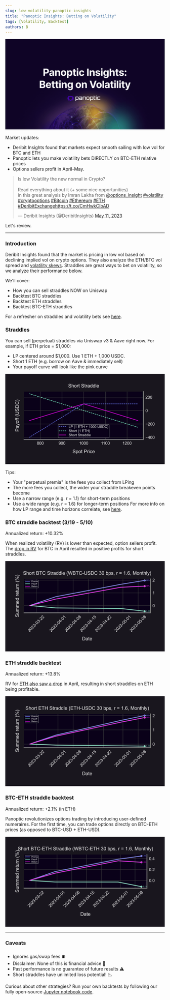 ```yaml
---
slug: low-volatility-panoptic-insights
title: "Panoptic Insights: Betting on Volatility"
tags: [Volatility, Backtest]
authors: B
---
```

![img-1](./img-1.png)

Market updates:
- Deribit Insights found that markets expect smooth sailing with low vol for BTC and ETH
- Panoptic lets you make volatility bets DIRECTLY on BTC-ETH relative prices
- Options sellers profit in April-May.

<blockquote class="twitter-tweet"><p lang="en" dir="ltr">Is low Volatility the new normal in Crypto?<br/><br/>Read everything about it (+ some nice opportunities)<br/>in this great analysis by Imran Lakha from <a href="https://twitter.com/options_insight?ref_src=twsrc%5Etfw">@options_insight</a> <a href="https://twitter.com/hashtag/volatility?src=hash&amp;ref_src=twsrc%5Etfw">#volatility</a> <a href="https://twitter.com/hashtag/cryptooptions?src=hash&amp;ref_src=twsrc%5Etfw">#cryptooptions</a> <a href="https://twitter.com/hashtag/Bitcoin?src=hash&amp;ref_src=twsrc%5Etfw">#Bitcoin</a> <a href="https://twitter.com/hashtag/Ethereum?src=hash&amp;ref_src=twsrc%5Etfw">#Ethereum</a> <a href="https://twitter.com/hashtag/ETH?src=hash&amp;ref_src=twsrc%5Etfw">#ETH</a> <a href="https://twitter.com/hashtag/DeribitExchange?src=hash&amp;ref_src=twsrc%5Etfw">#DeribitExchange</a><a href="https://t.co/CmHwkCIbAD">https://t.co/CmHwkCIbAD</a></p>&mdash; Deribit Insights (@DeribitInsights) <a href="https://twitter.com/DeribitInsights/status/1656455484239499264?ref_src=twsrc%5Etfw">May 11, 2023</a></blockquote> <script async src="https://platform.twitter.com/widgets.js" charset="utf-8"></script>

Let's review.

<!--truncate-->

---
### Introduction
Deribit Insights found that the market is pricing in low vol based on declining implied vol on crypto options. They also analyze the ETH/BTC vol spread and [volatility skews](https://panoptic.xyz/research/uniswap-v3-implied-volatility-smile). Straddles are great ways to bet on volatility, so we analyze their performance below.

We'll cover:
- How you can sell straddles NOW on Uniswap
- Backtest BTC straddles
- Backtest ETH straddles
- Backtest BTC-ETH straddles

For a refresher on straddles and volatility bets see [here](https://panoptic.xyz/research/defi-option-strangle-straddle).

### Straddles
You can sell (perpetual) straddles via Uniswap v3 & Aave right now. For example, if ETH price = $1,000:
- LP centered around $1,000. Use 1 ETH + 1,000 USDC.
- Short 1 ETH (e.g. borrow on Aave & immediately sell)
- Your payoff curve will look like the pink curve

![img-2](./img-2.png)

Tips:
- Your "perpetual premia" is the fees you collect from LPing
- The more fees you collect, the wider your straddle breakeven points become
- Use a narrow range (e.g. r = 1.1) for short-term positions
- Use a wide range (e.g. r = 1.6) for longer-term positions
For more info on how LP range and time horizons correlate, see [here](https://panoptic.xyz/research/zero-dte-defi-options).

### BTC straddle backtest (3/19 - 5/10)
Annualized return: +10.32%

When realized volatility (RV) is lower than expected, option sellers profit. The [drop in RV](http://messari.io/asset/bitcoin/chart/daily-vol) for BTC in April resulted in positive profits for short straddles.

![img-3](./img-3.png)

### ETH straddle backtest
Annualized return: +13.8%

RV for [ETH also saw a drop](http://messari.io/asset/ethereum/chart/daily-vol) in April, resulting in short straddles on ETH being profitable.

![img-4](./img-4.png)

### BTC-ETH straddle backtest
Annualized return: +2.1% (in ETH)

Panoptic revolutionizes options trading by introducing user-defined numeraires. For the first time, you can trade options directly on BTC-ETH prices (as opposed to BTC-USD + ETH-USD).

![img-5](./img-5.png)

---

### Caveats
- Ignores gas/swap fees ⛽
- Disclaimer: None of this is financial advice 📢
- Past performance is no guarantee of future results ⚠️
- Short straddles have unlimited loss potential! 📉

Curious about other strategies? Run your own backtests by following our fully open-source [Jupyter notebook code](https://github.com/panoptic-labs/research/blob/main/_research-bites/20230512/Short_Straddles.ipynb).